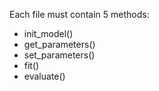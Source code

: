 Each file must contain 5 methods:
- init_model()
- get_parameters()
- set_parameters()
- fit()
- evaluate()